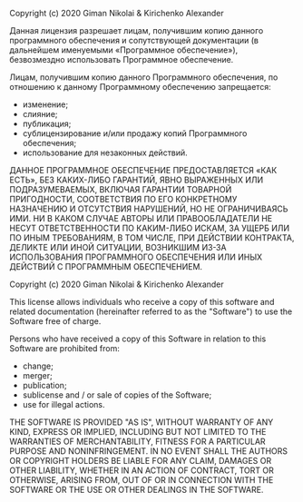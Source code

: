 Copyright (c) 2020 Giman Nikolai & Kirichenko Alexander

Данная лицензия разрешает лицам, получившим копию данного программного обеспечения и сопутствующей документации (в дальнейшем именуемыми «Программное обеспечение»), безвозмездно использовать Программное обеспечение.

Лицам, получившим копию данного Программного обеспечения, по отношению к данному Программному обеспечению запрещается:
 - изменение;
 - слияние;
 - публикация;
 - сублицензирование и/или продажу копий Программного обеспечения;
 - использование для незаконных действий.

ДАННОЕ ПРОГРАММНОЕ ОБЕСПЕЧЕНИЕ ПРЕДОСТАВЛЯЕТСЯ «КАК ЕСТЬ», БЕЗ КАКИХ-ЛИБО ГАРАНТИЙ, ЯВНО ВЫРАЖЕННЫХ ИЛИ ПОДРАЗУМЕВАЕМЫХ, ВКЛЮЧАЯ ГАРАНТИИ ТОВАРНОЙ ПРИГОДНОСТИ, СООТВЕТСТВИЯ ПО ЕГО КОНКРЕТНОМУ НАЗНАЧЕНИЮ И ОТСУТСТВИЯ НАРУШЕНИЙ, НО НЕ ОГРАНИЧИВАЯСЬ ИМИ. НИ В КАКОМ СЛУЧАЕ АВТОРЫ ИЛИ ПРАВООБЛАДАТЕЛИ НЕ НЕСУТ ОТВЕТСТВЕННОСТИ ПО КАКИМ-ЛИБО ИСКАМ, ЗА УЩЕРБ ИЛИ ПО ИНЫМ ТРЕБОВАНИЯМ, В ТОМ ЧИСЛЕ, ПРИ ДЕЙСТВИИ КОНТРАКТА, ДЕЛИКТЕ ИЛИ ИНОЙ СИТУАЦИИ, ВОЗНИКШИМ ИЗ-ЗА ИСПОЛЬЗОВАНИЯ ПРОГРАММНОГО ОБЕСПЕЧЕНИЯ ИЛИ ИНЫХ ДЕЙСТВИЙ С ПРОГРАММНЫМ ОБЕСПЕЧЕНИЕМ.




Copyright (c) 2020 Giman Nikolai & Kirichenko Alexander

This license allows individuals who receive a copy of this software and related documentation (hereinafter referred to as the "Software") to use the Software free of charge.

Persons who have received a copy of this Software in relation to this Software are prohibited from:
 - change;
 - merger;
 - publication;
 - sublicense and / or sale of copies of the Software;
 - use for illegal actions.

THE SOFTWARE IS PROVIDED "AS IS", WITHOUT WARRANTY OF ANY KIND, EXPRESS OR IMPLIED, INCLUDING BUT NOT LIMITED TO THE WARRANTIES OF MERCHANTABILITY, FITNESS FOR A PARTICULAR PURPOSE AND NONINFRINGEMENT. IN NO EVENT SHALL THE AUTHORS OR COPYRIGHT HOLDERS BE LIABLE FOR ANY CLAIM, DAMAGES OR OTHER LIABILITY, WHETHER IN AN ACTION OF CONTRACT, TORT OR OTHERWISE, ARISING FROM, OUT OF OR IN CONNECTION WITH THE SOFTWARE OR THE USE OR OTHER DEALINGS IN THE SOFTWARE.
